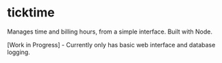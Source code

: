 # ticktime
Manages time and billing hours, from a simple interface. Built with Node.

[Work in Progress] - Currently only has basic web interface and database logging.
